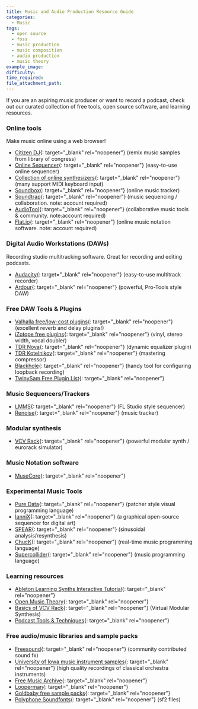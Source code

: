 ```yaml
---
title: Music and Audio Production Resource Guide
categories:
  - Music
tags:
  - open source
  - foss
  - music production
  - music composition
  - audio production
  - music theory
example_image:
difficulty:
time_required:
file_attachment_path:
---
```


If you are an aspiring music producer or want to record a podcast, check out our curated collection of free tools, open source software, and learning resources.

### Online tools

Make music online using a web browser\!

* [Citizen DJ](https://citizen-dj.labs.loc.gov/){: target="_blank" rel="noopener"} (remix music samples from library of congress)
* [Online Sequencer](http://onlinesequencer.net){: target="_blank" rel="noopener"} (easy-to-use online sequencer)
* [Collection of online synthesizers](https://synth.playtronica.com/){: target="_blank" rel="noopener"} (many support MIDI keyboard input)
* [Soundbox](https://sb.bitsnbites.eu/){: target="_blank" rel="noopener"} (online music tracker)
* [Soundtrap](https://www.soundtrap.com/){: target="_blank" rel="noopener"} (music sequencing / collaboration. note: account required)
* [AudioTool](https://www.audiotool.com/){: target="_blank" rel="noopener"} (collaborative music tools & community. note:account required)
* [Flat.io](https://flat.io/){: target="_blank" rel="noopener"} (online music notation software. note: account required)

### Digital Audio Workstations (DAWs)

Recording studio multitracking software. Great for recording and editing podcasts.

* [Audacity](http://audacity.org/){: target="_blank" rel="noopener"} (easy-to-use multitrack recorder)
* [Ardour](https://ardour.org/){: target="_blank" rel="noopener"} (powerful, Pro-Tools style DAW)

### Free DAW Tools & Plugins

* [Valhalla free/low-cost plugins](https://valhalladsp.com/){: target="_blank" rel="noopener"} (excellent reverb and delay plugins\!)
* [iZotope free plugins](https://www.izotope.com/en/products/free-audio-plug-ins.html){: target="_blank" rel="noopener"} (vinyl, stereo width, vocal doubler)
* [TDR Nova](https://www.tokyodawn.net/tdr-nova/){: target="_blank" rel="noopener"} (dynamic equalizer plugin)
* [TDR Kotelnikov](https://www.tokyodawn.net/tdr-kotelnikov/){: target="_blank" rel="noopener"} (mastering compressor)
* [Blackhole](https://existential.audio/blackhole){: target="_blank" rel="noopener"} (handy tool for configuring loopback recording)
* [TwinySam Free Plugin List](https://twinysam.github.io/FreeAudioPluginList/){: target="_blank" rel="noopener"}

### Music Sequencers/Trackers

* [LMMS](https://lmms.io){: target="_blank" rel="noopener"} (FL Studio style sequencer)
* [Renoise](https://www.renoise.com/){: target="_blank" rel="noopener"} (music tracker)

### Modular synthesis

* [VCV Rack](https://vcvrack.com/){: target="_blank" rel="noopener"} (powerful modular synth / eurorack simulator)

### Music Notation software

* [MuseCore](https://musescore.org/en){: target="_blank" rel="noopener"}

### Experimental Music Tools

* [Pure Data](https://puredata.info/){: target="_blank" rel="noopener"} (patcher style visual programming language)
* [IanniX](https://www.iannix.org/en/){: target="_blank" rel="noopener"} (a graphical open-source sequencer for digital art)
* [SPEAR](http://www.klingbeil.com/spear/){: target="_blank" rel="noopener"} (sinusoidal analysis/resynthesis)
* [ChucK](https://chuck.cs.princeton.edu/){: target="_blank" rel="noopener"} (real-time music programming language)
* [Supercollider](https://supercollider.github.io/){: target="_blank" rel="noopener"} (music programming language)

### Learning resources

* [Ableton Learning Synths Interactive Tutorial](https://learningsynths.ableton.com/){: target="_blank" rel="noopener"}
* [Open Music Theory](http://openmusictheory.com/){: target="_blank" rel="noopener"}
* [Basics of VCV Rack](https://www.youtube.com/watch?v=pDmSy3PukTQ&amp;list=RDpDmSy3PukTQ&amp;start_radio=1){: target="_blank" rel="noopener"} (Virtual Modular Synthesis)
* [Podcast Tools & Techniques](https://transom.org/topics/tools/){: target="_blank" rel="noopener"}

### Free audio/music libraries and sample packs

* [Freesound](https://freesound.org/){: target="_blank" rel="noopener"} (community contributed sound fx)
* [University of Iowa music instrument samples](http://theremin.music.uiowa.edu/MIS.html){: target="_blank" rel="noopener"} (high quality recordings of classical orchestra instruments)
* [Free Music Archive](https://freemusicarchive.org){: target="_blank" rel="noopener"}
* [Looperman](https://www.looperman.com/){: target="_blank" rel="noopener"}
* [Goldbaby free sample packs](https://www.goldbaby.co.nz/freestuff.html){: target="_blank" rel="noopener"}
* [Polyphone Soundfonts](http://polyphone-soundfonts.com/){: target="_blank" rel="noopener"} (sf2 files)
